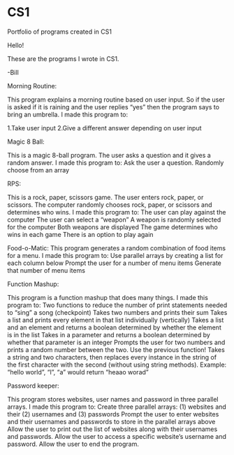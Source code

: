 # CS1
Portfolio of programs created in CS1 


Hello!

These are the programs I wrote in CS1.

-Bill

Morning Routine:

This program explains a morning routine based on user input. So if the user is asked if it is raining and the user replies “yes” then the program says to bring an umbrella. I made this program to:

1.Take user input
2.Give a different answer depending on user input


Magic 8 Ball:

This is a magic 8-ball program. The user asks a question and it gives a random answer. I made this program to:
Ask the user a question.
Randomly choose from an array


RPS:

This is a rock, paper, scissors game. The user enters rock, paper, or scissors. The computer randomly chooses rock, paper, or scissors and determines who wins.  I made this program to:
The user can play against the computer
The user can select a “weapon”
A weapon is randomly selected for the computer
Both weapons are displayed
The game determines who wins in each game
There is an option to play again

Food-o-Matic:
This program generates a random combination of food items for a menu. I made this program to:
Use parallel arrays by creating a list for each column below
Prompt the user for a number of menu items
Generate that number of menu items



Function Mashup:

This program is a function mashup that does many things. I made this program to:
Two functions to reduce the number of print statements needed to “sing” a song (checkpoint)
Takes two numbers and prints their sum
Takes a list and prints every element in that list individually (vertically)
Takes a list and an element and returns a boolean determined by whether the element is in the list
Takes in a parameter and returns a boolean determined by whether that parameter is an integer
Prompts the user for two numbers and prints a random number between the two. Use the previous function!
Takes a string and two characters, then replaces every instance in the string of the first character with the second (without using string methods). Example: “hello world”, “l”, “a” would return “heaao worad”


Password keeper:

This program stores websites, user names and password in three parallel arrays. I made this program to: Create three parallel arrays: (1) websites and their (2) usernames and (3) passwords
Prompt the user to enter websites and their usernames and passwords to store in the parallel arrays above
Allow the user to print out the list of websites along with their usernames and passwords.
Allow the user to access a specific website’s username and password.
Allow the user to end the program.


